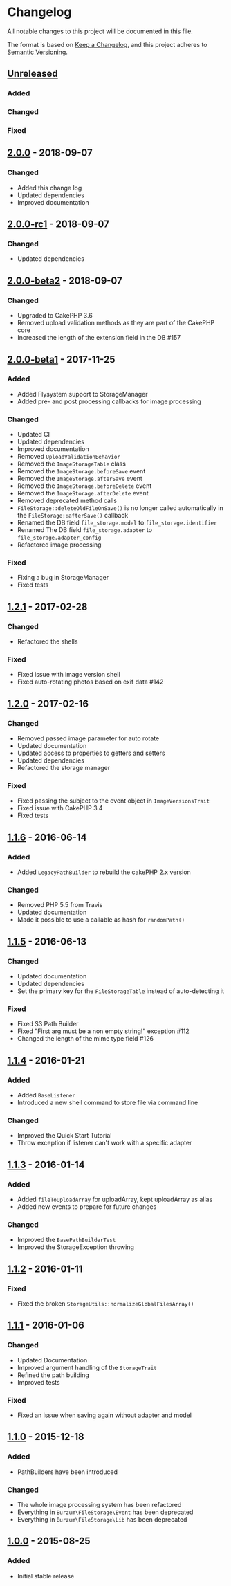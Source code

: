 # Changelog
All notable changes to this project will be documented in this file.

The format is based on [Keep a Changelog](https://keepachangelog.com/en/1.0.0/),
and this project adheres to [Semantic Versioning](https://semver.org/spec/v2.0.0.html).

## [Unreleased](https://github.com/burzum/cakephp-file-storage/compare/2.0.0-rc1...2.0)
### Added

### Changed

### Fixed

## [2.0.0](https://github.com/burzum/cakephp-file-storage/releases/tag/2.0.0) - 2018-09-07
### Changed
- Added this change log
- Updated dependencies
- Improved documentation

## [2.0.0-rc1](https://github.com/burzum/cakephp-file-storage/releases/tag/2.0.0-rc1) - 2018-09-07
### Changed
- Updated dependencies

## [2.0.0-beta2](https://github.com/burzum/cakephp-file-storage/releases/tag/2.0.0-beta2) - 2018-09-07
### Changed
- Upgraded to CakePHP 3.6
- Removed upload validation methods as they are part of the CakePHP core
- Increased the length of the extension field in the DB #157

## [2.0.0-beta1](https://github.com/burzum/cakephp-file-storage/releases/tag/2.0.0-beta1) - 2017-11-25
### Added
- Added Flysystem support to StorageManager
- Added pre- and post processing callbacks for image processing

### Changed
- Updated CI
- Updated dependencies
- Improved documentation
- Removed `UploadValidationBehavior`
- Removed the `ImageStorageTable` class
- Removed the `ImageStorage.beforeSave` event
- Removed the `ImageStorage.afterSave` event
- Removed the `ImageStorage.beforeDelete` event
- Removed the `ImageStorage.afterDelete` event
- Removed deprecated method calls
- `FileStorage::deleteOldFileOnSave()` is no longer called automatically in the `FileStorage::afterSave()` callback
- Renamed the DB field `file_storage.model` to `file_storage.identifier`
- Renamed The DB field `file_storage.adapter` to `file_storage.adapter_config`
- Refactored image processing

### Fixed
 - Fixing a bug in StorageManager
 - Fixed tests

## [1.2.1](https://github.com/burzum/cakephp-file-storage/releases/tag/1.2.1) - 2017-02-28
### Changed
- Refactored the shells

### Fixed
- Fixed issue with image version shell
- Fixed auto-rotating photos based on exif data #142

## [1.2.0](https://github.com/burzum/cakephp-file-storage/releases/tag/1.2.0) - 2017-02-16
### Changed
- Removed passed image parameter for auto rotate
- Updated documentation
- Updated access to properties to getters and setters
- Updated dependencies
- Refactored the storage manager

### Fixed
- Fixed passing the subject to the event object in `ImageVersionsTrait`
- Fixed issue with CakePHP 3.4
- Fixed tests

## [1.1.6](https://github.com/burzum/cakephp-file-storage/releases/tag/1.1.6) - 2016-06-14
### Added
- Added `LegacyPathBuilder` to rebuild the cakePHP 2.x version

### Changed
- Removed PHP 5.5 from Travis
- Updated documentation
- Made it possible to use a callable as hash for `randomPath()`

## [1.1.5](https://github.com/burzum/cakephp-file-storage/releases/tag/1.1.5) - 2016-06-13
### Changed
- Updated documentation
- Updated dependencies
- Set the primary key for the `FileStorageTable` instead of auto-detecting it

### Fixed
- Fixed S3 Path Builder
- Fixed "First arg must be a non empty string!" exception #112
- Changed the length of the mime type field #126

## [1.1.4](https://github.com/burzum/cakephp-file-storage/releases/tag/1.1.4) - 2016-01-21
### Added
- Added `BaseListener`
- Introduced a new shell command to store file via command line

### Changed
- Improved the Quick Start Tutorial
- Throw exception if listener can't work with a specific adapter

## [1.1.3](https://github.com/burzum/cakephp-file-storage/releases/tag/1.1.3) - 2016-01-14
### Added
- Added `fileToUploadArray` for uploadArray, kept uploadArray as alias
- Added new events to prepare for future changes

### Changed
- Improved the `BasePathBuilderTest`
- Improved the StorageException throwing

## [1.1.2](https://github.com/burzum/cakephp-file-storage/releases/tag/1.1.2) - 2016-01-11
### Fixed
- Fixed the broken `StorageUtils::normalizeGlobalFilesArray()`

## [1.1.1](https://github.com/burzum/cakephp-file-storage/releases/tag/1.1.1) - 2016-01-06
### Changed
- Updated Documentation
- Improved argument handling of the `StorageTrait`
- Refined the path building
- Improved tests

### Fixed
- Fixed an issue when saving again without adapter and model

## [1.1.0](https://github.com/burzum/cakephp-file-storage/releases/tag/1.1.0) - 2015-12-18
### Added
- PathBuilders have been introduced

### Changed
- The whole image processing system has been refactored
- Everything in `Burzum\FileStorage\Event` has been deprecated
- Everything in `Burzum\FileStorage\Lib` has been deprecated

## [1.0.0](https://github.com/burzum/cakephp-file-storage/releases/tag/1.0.0) - 2015-08-25
### Added
-  Initial stable release
